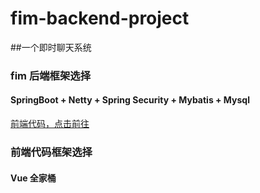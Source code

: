 # fim-backend-project
##一个即时聊天系统

### fim 后端框架选择

#### SpringBoot + Netty  + Spring Security + Mybatis + Mysql

[前端代码，点击前往](https://github.com/ZhongJinHacker/fim-frontend-project)

### 前端代码框架选择

#### Vue 全家桶













